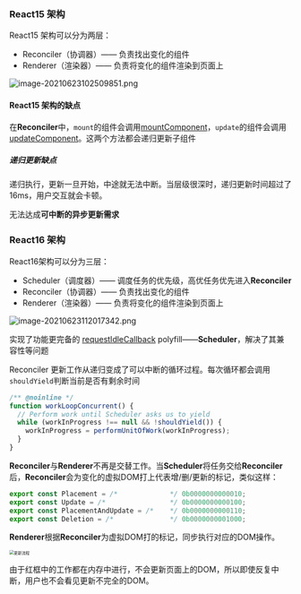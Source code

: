 ### React15 架构

React15 架构可以分为两层：

- Reconciler（协调器）—— 负责找出变化的组件
- Renderer（渲染器）—— 负责将变化的组件渲染到页面上

![image-20210623102509851.png](https://p6-juejin.byteimg.com/tos-cn-i-k3u1fbpfcp/f413d2ff399c486581b64df640685d6b~tplv-k3u1fbpfcp-watermark.image?)

#### React15 架构的缺点

在**Reconciler**中，`mount`的组件会调用[mountComponent](https://github.com/facebook/react/blob/15-stable/src/renderers/dom/shared/ReactDOMComponent.js#L498)，`update`的组件会调用[updateComponent](https://github.com/facebook/react/blob/15-stable/src/renderers/dom/shared/ReactDOMComponent.js#L877)。这两个方法都会递归更新子组件

##### 递归更新缺点

递归执行，更新一旦开始，中途就无法中断。当层级很深时，递归更新时间超过了16ms，用户交互就会卡顿。

无法达成**可中断的异步更新需求**

### React16 架构

React16架构可以分为三层：

- Scheduler（调度器）—— 调度任务的优先级，高优任务优先进入**Reconciler**
- Reconciler（协调器）—— 负责找出变化的组件
- Renderer（渲染器）—— 负责将变化的组件渲染到页面上

![image-20210623112017342.png](https://p9-juejin.byteimg.com/tos-cn-i-k3u1fbpfcp/d9f713aef449488fbf83935502e9842c~tplv-k3u1fbpfcp-watermark.image?)

实现了功能更完备的 [requestIdleCallback](https://developer.mozilla.org/zh-CN/docs/Web/API/Window/requestIdleCallback) polyfill——**Scheduler**，解决了其兼容性等问题

Reconciler 更新工作从递归变成了可以中断的循环过程。每次循环都会调用`shouldYield`判断当前是否有剩余时间

```js
/** @noinline */
function workLoopConcurrent() {
  // Perform work until Scheduler asks us to yield
  while (workInProgress !== null && !shouldYield()) {
    workInProgress = performUnitOfWork(workInProgress);
  }
}
```

**Reconciler**与**Renderer**不再是交替工作。当**Scheduler**将任务交给**Reconciler**后，**Reconciler**会为变化的虚拟DOM打上代表增/删/更新的标记，类似这样：

```js
export const Placement = /*             */ 0b0000000000010;
export const Update = /*                */ 0b0000000000100;
export const PlacementAndUpdate = /*    */ 0b0000000000110;
export const Deletion = /*              */ 0b0000000001000;
```

**Renderer**根据**Reconciler**为虚拟DOM打的标记，同步执行对应的DOM操作。

<img src="https://react.iamkasong.com/img/process.png" alt="更新流程" style="zoom:50%;" />

由于红框中的工作都在内存中进行，不会更新页面上的DOM，所以即使反复中断，用户也不会看见更新不完全的DOM。

